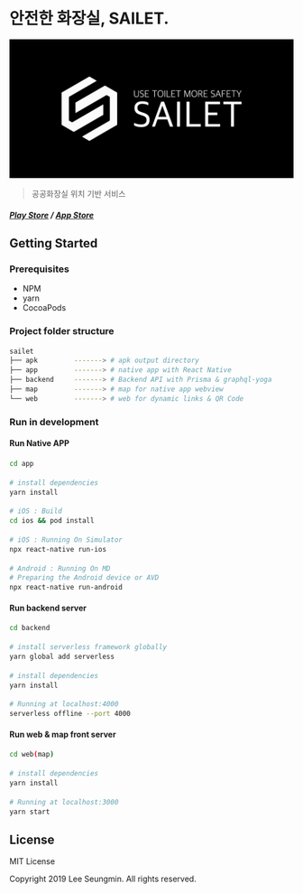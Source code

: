 # 안전한 화장실, SAILET.
![image](./web/src/assets/fulllogo.png)
> 공공화장실 위치 기반 서비스
##### [Play Store](https://bit.ly/sailetand) / [App Store](https://apple.co/39jBNgP)

## Getting Started

### Prerequisites
- NPM
- yarn
- CocoaPods

### Project folder structure
``` bash
sailet
├── apk         -------> # apk output directory
├── app         -------> # native app with React Native
├── backend     -------> # Backend API with Prisma & graphql-yoga
├── map         -------> # map for native app webview
└── web         -------> # web for dynamic links & QR Code
```

### Run in development
#### Run Native APP
``` bash
cd app

# install dependencies
yarn install 

# iOS : Build
cd ios && pod install

# iOS : Running On Simulator
npx react-native run-ios

# Android : Running On MD
# Preparing the Android device or AVD
npx react-native run-android
```

#### Run backend server
``` bash
cd backend

# install serverless framework globally
yarn global add serverless 

# install dependencies
yarn install

# Running at localhost:4000
serverless offline --port 4000
```

#### Run web & map front server
``` bash
cd web(map)

# install dependencies
yarn install 

# Running at localhost:3000
yarn start
```






## License
MIT License

Copyright 2019 Lee Seungmin. All rights reserved.
